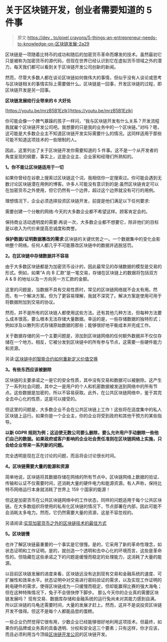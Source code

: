 # 关于区块链开发，创业者需要知道的 5 件事

> 原文:[https://dev . to/pixel crayons/5-things-an-entrepreneur-needs-to-knowledge-on-区块链发展-2a29](https://dev.to/pixelcrayons/5-things-an-entrepreneur-needs-to-know-about-blockchain-development-2a29)

区块链是一项随着比特币的成功和随后的加密货币革命而爆发的技术。虽然最初它只是被称为加密货币的源代码，但现在世界已经认识到它在虚拟货币领域之外的潜力，每天我们都可以看到关于区块链开发公司创新的新闻。

然而，尽管大多数人都在谈论区块链如何做伟大的事情，但似乎没有人谈论或思考与区块链相关的事情实际上需要做什么。区块链是一回事，开发区块链的过程，即区块链开发是另一回事。

**区块链发展给行业带来的 6 大好处**

[https://youtu.be/mrzB5B1Ezlk](https://youtu.be/mrzB5B1Ezlk)

你可能会像一个脾气暴躁的孩子一样问，“我与区块链开发有什么关系？开发流程我就雇个区块链开发公司吧。我想要的只是我的业务中的一个区块链。”对吗？嗯，这可能是大多数企业主不知道区块链开发实际需要什么的情况。这同样适用于那些可能不知道这项技术的一些限制的人。

因此，这里列出了关于区块链开发你需要知道的 5 件事。这不是一个从开发者的角度呈现的纲要，事实上，这是企业主、企业家和经理们所熟知的。

**1。你不能让区块链适用于一切**

如果你曾经在谷歌上搜索过区块链这个词，我相信你一定搜索过。你可能会遇到无数讨论区块链潜在用例的博客。许多人可能没有意识到的是:虽然区块链肯定可以在加密货币之外使用，但它仍然有一个边界，超过这个边界就没有可行的用例。

理想情况下，企业必须选择投资区块链开发，前提是他们满足以下任何要求:

需要创建一个分散的网络:今天的大多数企业都不希望这样。顾客肯定会的。

保持商业活动透明度的需要:再说一次，大多数企业都不想要它，除非他们的目标是以收入为代价来提高忠诚度和商誉。

**保护数据/证明数据篡改的需求**:区块链的关键优势之一。一个数据集中的变化会影响整个网络。任何人都几乎不可能篡改区块链中的数据并逃脱惩罚。

**2。在区块链中存储数据并不容易**

由于大多数区块链都是为加密货币设计的，因此最常见的存储数据的模型是交易的形式。例如，如果“A 向 B 汇款”是一笔交易，存储在区块链上的数据将包括双方 A & B 的地址以及一方向另一方汇款的金额。

这里的问题是，当数据不具有交易性质时，常见的区块链网络就不会太有用。然而，有一个解决方案。但为了更容易理解，我就不深究了。解决方案是使用可用于将数据附加到交易的协议。

然而，并不是所有的区块链人都使用这些方法。还有其他几种方法，但每种方法要么成本很高，要么根本无法存储大量数据。幸运的是，一些存储数据的独特形式；例如涉及以散列形式存储原始数据的那些；能够很好地平衡成本并完成工作。

关于数据存储的另一个主要问题是，添加到区块链网络的任何额外数据并不仅仅存储在一个地方。相反，它被分发到区块链中的所有参与节点，这需要一些硬件能力和资源。

另读:[区块链中的智能合约如何重新定义价值交换](https://yourstory.com/mystory/how-can-smart-contracts-in-blockchain-redefine-val-9l3c47axms)

**3。有些东西应该被删除**

区块链的主要承诺之一是它的安全性质，其中没有交易和数据可以被删除。这产生了一系列社会问题，其中之一是用户的个人和机密数据被发送到网络中的所有节点。这些数据是加密的，所以不容易获取。此外，在公共区块链网络中，鉴于其完全去中心化的性质，这是可以接受的。

但这里的问题是，大多数企业不会在公共区块链上工作！这些将在适度集中的私人区块链上运行。如果你是一个企业主，你的企业将受到政府和其他干预方的某些指导。

**以新 GDPR 规则为例；这迫使无数公司要么删除，要么允许用户手动删除一些他们自己的数据。如果政府或客户影响的企业社会责任准则在区块链网络上实施，只会给企业带来一系列新的问题。**

完全透明是现在正在讨论的问题，而且将会讨论很长时间。

**4。区块链需要大量的能源和资源**

简单地说，区块链将其数据存储在网络的所有节点中。区块链网络上数据的验证、传输和认证不仅需要时间，还消耗大量的硬件电力和能源资源。有人声称，保持比特币网络运行本身就消耗了世界上 159 个国家的能源！

但这是加密货币在公共区块链网络中的工作状态，同样的问题适用于每个公共区块链。在大多数组织将使用的私有化区块链的情况下，节点部署在内部，因此可能不会消耗太多电力。然而，它仍然需要大量的资源，这是不容忽视的。

另请阅读:[实现加密货币之外的区块链技术的最佳方式](https://yourstory.com/mystory/the-best-ways-of-implementing-blockchain-technolog-73ieygwnsi)

**5。区块链慢**

也许了解区块链最重要的一个事实是它很慢。是的，它采用了新的革命性理念，如状态证明和工作证明。是的，就创造一个透明和去中心化的环境而言，这些是革命性的。但隐藏在这些承诺之下的问题是缓慢而稳定的处理能力，这消耗了大量的能源。

以目前区块链发展的进度来看，区块链远没有达到现有交易和金融系统的速度、可扩展性和效率水平。状态证明中对交易进行密码验证的需求，以及实现工作证明的耗电硬件的需求，使得区块链成为一只缓慢而稳定，但却能赢得比赛的强大海龟；但在这种特殊情况下，兔子不会很快停下脚步。
那么今天你的企业真的需要区块链发展吗？
现有交易、数据库存储和金融系统的运行兔尚未对其能力感到自满。所以区块链的乌龟还需要时间，大量的发展才赶上。然而，这并不是说投资区块链开发不值得。但这不是每个人都能品尝的蛋糕。

一些企业仍然觉得它很有用，少数企业已经能够很好地利用这项技术。但最终，如果你的品牌或业务真的具备透明、分权和安全这三个要素；只有这样，你才应该，而且必须利用当今顶级[区块链开发公司](https://www.pixelcrayons.com/blockchain-development?utm_source=Refferal&utm_medium=devto&utm_campaign=enterpreneuraboutblockchain)的区块链开发。